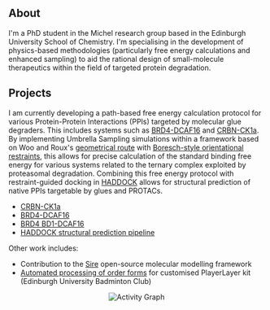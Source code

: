 ## About

I'm a PhD student in the Michel research group based in the Edinburgh University School of Chemistry. 
I'm specialising in the development of physics-based methodologies (particularly free energy calculations and enhanced sampling) to aid the rational design of small-molecule therapeutics within the field of targeted protein degradation.

## Projects

I am currently developing a path-based free energy calculation protocol for various Protein-Protein Interactions (PPIs) targeted by molecular glue degraders. This includes systems such as [BRD4-DCAF16](https://www.nature.com/articles/s41586-024-07089-6) and [CRBN-CK1a](https://www.nature.com/articles/nature16979). By implementing Umbrella Sampling simulations within a framework based on Woo and Roux's [geometrical route](https://www.pnas.org/doi/10.1073/pnas.0409005102) with [Boresch-style orientational restraints](https://pubs.acs.org/doi/10.1021/acs.jctc.4c01695), this allows for precise calculation of the standard binding free energy for various systems related to the ternary complex exploited by proteasomal degradation. Combining this free energy protocol with restraint-guided docking in [HADDOCK](https://pubs.acs.org/doi/full/10.1021/ja026939x) allows for structural prediction of native PPIs targetable by glues and PROTACs.

- [CRBN-CK1a](https://github.com/BenTanYK/CRBN_CK1a)
- [BRD4-DCAF16](https://github.com/BenTanYK/BRD4_DCAF16)
- [BRD4 BD1-DCAF16](https://github.com/BenTanYK/BD1_DCAF16)
- [HADDOCK structural prediction pipeline](https://github.com/BenTanYK/HADDOCK_MD_refinement)

Other work includes: 

- Contribution to the [Sire](https://github.com/OpenBioSim/sire) open-source molecular modelling framework
- [Automated processing of order forms](https://github.com/BenTanYK/plkit.git) for customised PlayerLayer kit (Edinburgh University Badminton Club)

<div align="center">

![Activity Graph](https://github-readme-activity-graph.vercel.app/graph?username=BenTanYK&theme=github-compact)

</div>
